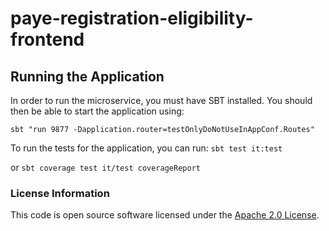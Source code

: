 # paye-registration-eligibility-frontend

## Running the Application

In order to run the microservice, you must have SBT installed. You should then be able to start the application using:

```sbt "run 9877 -Dapplication.router=testOnlyDoNotUseInAppConf.Routes"```

To run the tests for the application, you can run: ```sbt test it:test```

or ```sbt coverage test it/test coverageReport```

### License Information

This code is open source software licensed under
the [Apache 2.0 License]("http://www.apache.org/licenses/LICENSE-2.0.html").
